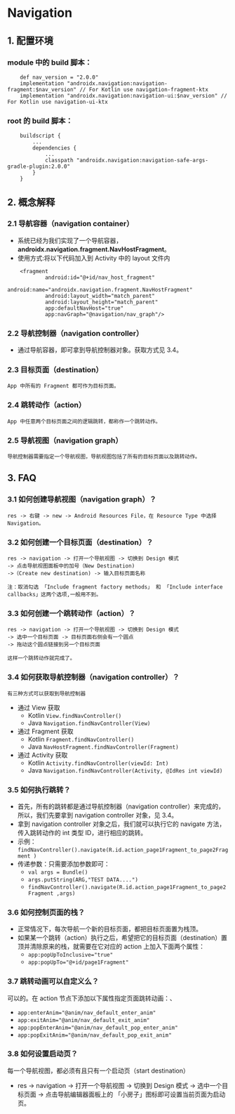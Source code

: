 # Navigation

## 1. 配置环境
  
### module 中的 build 脚本：

        def nav_version = "2.0.0"
        implementation "androidx.navigation:navigation-fragment:$nav_version" // For Kotlin use navigation-fragment-ktx
        implementation "androidx.navigation:navigation-ui:$nav_version" // For Kotlin use navigation-ui-ktx

### root 的 build 脚本：

        buildscript {
            ...
            dependencies {
                ...
                classpath "androidx.navigation:navigation-safe-args-gradle-plugin:2.0.0"
            }
        }

## 2. 概念解释

### 2.1 导航容器（navigation container）

* 系统已经为我们实现了一个导航容器，**androidx.navigation.fragment.NavHostFragment**。
* 使用方式:将以下代码加入到 Activity 中的 layout 文件内

```
    <fragment
            android:id="@+id/nav_host_fragment"
            android:name="androidx.navigation.fragment.NavHostFragment"
            android:layout_width="match_parent"
            android:layout_height="match_parent"
            app:defaultNavHost="true"
            app:navGraph="@navigation/nav_graph"/>
```

### 2.2 导航控制器（navigation controller）

* 通过导航容器，即可拿到导航控制器对象。获取方式见 3.4。

### 2.3 目标页面（destination）

    App 中所有的 Fragment 都可作为目标页面。

### 2.4 跳转动作（action）

    App 中任意两个目标页面之间的逻辑跳转，都称作一个跳转动作。

### 2.5 导航视图（navigation graph）

    导航控制器需要指定一个导航视图，导航视图包括了所有的目标页面以及跳转动作。

## 3. FAQ

### 3.1 如何创建导航视图（navigation graph）？

    res -> 右键 -> new -> Android Resources File，在 Resource Type 中选择 Navigation。

### 3.2 如何创建一个目标页面（destination）？

    res -> navigation -> 打开一个导航视图 -> 切换到 Design 模式
    -> 点击导航视图面板中的加号（New Destination)
    ->（Create new destination) -> 输入目标页面名称

    注：取消勾选 「Include fragment factory methods」 和 「Include interface callbacks」这两个选项,一般用不到。

### 3.3 如何创建一个跳转动作（action）？

    res -> navigation -> 打开一个导航视图 -> 切换到 Design 模式
    -> 选中一个目标页面 -> 目标页面右侧会有一个圆点
    -> 拖动这个圆点链接到另一个目标页面

    这样一个跳转动作就完成了。

### 3.4 如何获取导航控制器（navigation controller）？

    有三种方式可以获取到导航控制器

* 通过 View 获取
  * Kotlin
    `View.findNavController()`
  * Java
    `Navigation.findNavController(View)`
* 通过 Fragment 获取
  * Kotlin
    `Fragment.findNavController()`
  * Java
    `NavHostFragment.findNavController(Fragment)`
* 通过 Activity 获取
  * Kotlin
    `Activity.findNavController(viewId: Int)`
  * Java
    `Navigation.findNavController(Activity, @IdRes int viewId)`

### 3.5 如何执行跳转？

* 首先，所有的跳转都是通过导航控制器（navigation controller）来完成的，所以，我们先要拿到 navigation controller 对象，见 3.4。
* 拿到 navigation controller 对象之后，我们就可以执行它的 navigate 方法，传入跳转动作的 int 类型 ID，进行相应的跳转。
* 示例：`findNavController().navigate(R.id.action_page1Fragment_to_page2Fragment )`
* 传递参数：只需要添加参数即可：
  * `val args = Bundle()`
  * `args.putString(ARG,"TEST DATA....")`
  * `findNavController().navigate(R.id.action_page1Fragment_to_page2Fragment ,args)`

### 3.6 如何控制页面的栈？

* 正常情况下，每次导航一个新的目标页面，都把目标页面置为栈顶。
* 如果某一个跳转（action）执行之后，希望把它的目标页面（destination）置顶并清除原来的栈，就需要在它对应的 action 上加入下面两个属性：
  * `app:popUpToInclusive="true"`
  * `app:popUpTo="@+id/page1Fragment"`

### 3.7 跳转动画可以自定义么？

可以的。在 action 节点下添加以下属性指定页面跳转动画：、

* `app:enterAnim="@anim/nav_default_enter_anim"`
* `app:exitAnim="@anim/nav_default_exit_anim"`
* `app:popEnterAnim="@anim/nav_default_pop_enter_anim"`
* `app:popExitAnim="@anim/nav_default_pop_exit_anim"`

### 3.8 如何设置启动页？

每一个导航视图，都必须有且只有一个启动页（start destination）

* res -> navigation -> 打开一个导航视图 -> 切换到 Design 模式 -> 选中一个目标页面 -> 点击导航编辑器面板上的 「小房子」图标即可设置当前页面为启动页。
